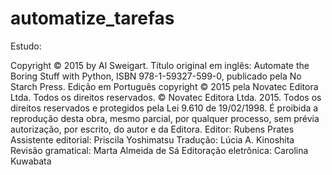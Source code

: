 # automatize_tarefas
Estudo: 

Copyright © 2015 by Al Sweigart. Título original em inglês: Automate the
 Boring Stuff with Python, ISBN 978-1-59327-599-0, publicado pela No
 Starch Press. Edição em Português copyright © 2015 pela Novatec Editora
 Ltda. Todos os direitos reservados. © Novatec Editora Ltda. 2015. Todos
 os direitos reservados e protegidos pela Lei 9.610 de 19/02/1998. É
 proibida a reprodução desta obra, mesmo parcial, por qualquer processo,
 sem prévia autorização, por escrito, do autor e da Editora.
 Editor: Rubens Prates
 Assistente editorial: Priscila Yoshimatsu
 Tradução: Lúcia A. Kinoshita Revisão
 gramatical: Marta Almeida de Sá
 Editoração eletrônica: Carolina Kuwabata
